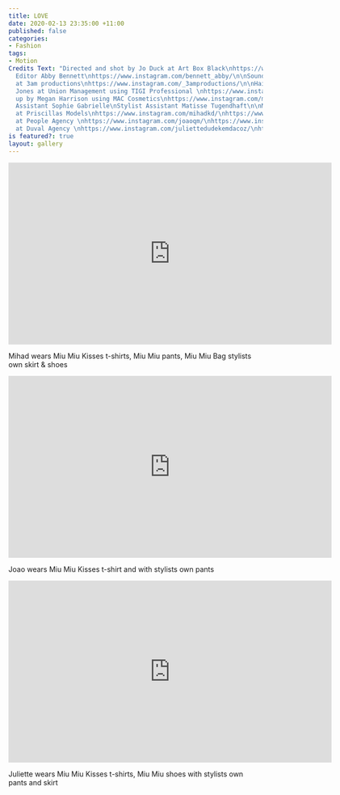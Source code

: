 ```yaml
---
title: LOVE
date: 2020-02-13 23:35:00 +11:00
published: false
categories:
- Fashion
tags:
- Motion
Credits Text: "Directed and shot by Jo Duck at Art Box Black\nhttps://www.instagram.com/jo_duck/\nhttps://www.instagram.com/artboxblack/\n\nFashion
  Editor Abby Bennett\nhttps://www.instagram.com/bennett_abby/\n\nSound by Chris Murray
  at 3am productions\nhttps://www.instagram.com/_3amproductions/\n\nHair by Bradwyn
  Jones at Union Management using TIGI Professional \nhttps://www.instagram.com/bradwynjones/\nhttps://www.instagram.com/tigi_anz/\n\nMake
  up by Megan Harrison using MAC Cosmetics\nhttps://www.instagram.com/meganharrisonmakeup/\nhttps://www.instagram.com/maccosmetics/\n\nPhoto
  Assistant Sophie Gabrielle\nStylist Assistant Matisse Tugendhaft\n\nModels\n\nMihad
  at Priscillas Models\nhttps://www.instagram.com/mihadkd/\nhttps://www.instagram.com/priscillasmodels/\n\nJoao
  at People Agency \nhttps://www.instagram.com/joaoqm/\nhttps://www.instagram.com/people.agency/\n\nJuliette
  at Duval Agency \nhttps://www.instagram.com/juliettedudekemdacoz/\nhttps://www.instagram.com/duval.agency/\n\n\n\n\n\n"
is featured?: true
layout: gallery
---
```


<iframe src="https://player.vimeo.com/video/391360387" width="640" height="360" frameborder="0" allow="autoplay; fullscreen" allowfullscreen></iframe>  

Mihad wears Miu Miu Kisses t-shirts, Miu Miu pants, Miu Miu Bag stylists own skirt & shoes


<iframe src="https://player.vimeo.com/video/391361471" width="640" height="360" frameborder="0" allow="autoplay; fullscreen" allowfullscreen></iframe>  

Joao wears Miu Miu Kisses t-shirt and with stylists own pants

<iframe src="https://player.vimeo.com/video/391364738" width="640" height="360" frameborder="0" allow="autoplay; fullscreen" allowfullscreen></iframe>  

Juliette wears Miu Miu Kisses t-shirts, Miu Miu shoes with stylists own pants and skirt



